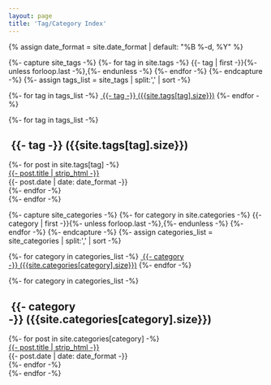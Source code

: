 ```yaml
---
layout: page
title: 'Tag/Category Index'
---
```

<html>
{% assign date_format = site.date_format | default: "%B %-d, %Y" %}

{%- capture site_tags -%}
    {%- for tag in site.tags -%}
        {{- tag | first -}}{%- unless forloop.last -%},{%- endunless -%}
    {%- endfor -%}
{%- endcapture -%}
{%- assign tags_list = site_tags | split:',' | sort -%}

{%- for tag in tags_list -%}
    <a href="#{{- tag -}}" class="btn btn-primary tag-btn"><i class="fas fa-tag" aria-hidden="true"></i>&nbsp;{{- tag -}}&nbsp;({{site.tags[tag].size}})</a>
{%- endfor -%}

<div id="full-tags-list">
{%- for tag in tags_list -%}
    <h2 id="{{- tag -}}" class="linked-section">
        <i class="fas fa-tag" aria-hidden="true"></i>
        &nbsp;{{- tag -}}&nbsp;({{site.tags[tag].size}})
    </h2>
    <div class="post-list">
        {%- for post in site.tags[tag] -%}
            <div class="tag-entry">
                <a href="{{ post.url | relative_url }}">{{- post.title | strip_html -}}</a>
                <div class="entry-date">
                    <time datetime="{{- post.date | date_to_xmlschema -}}">{{- post.date | date: date_format -}}</time>
                </div>
            </div>
        {%- endfor -%}
    </div>
{%- endfor -%}
</div>


{%- capture site_categories -%}
    {%- for category in site.categories -%}
        {{- category | first -}}{%- unless forloop.last -%},{%- endunless -%}
    {%- endfor -%}
{%- endcapture -%}
{%- assign categories_list = site_categories | split:',' | sort -%}


{%- for category in categories_list -%}
    <a href="#{{- category -}}" class="btn btn-primary tag-btn"><i class="fas fa-tag" aria-hidden="true"></i>&nbsp;{{- category -}}&nbsp;({{site.categories[category].size}})</a>
{%- endfor -%}

<div id="full-categories-list">
{%- for category in categories_list -%}
    <h2 id="{{- category -}}" class="linked-section">
        <i class="fas fa-list" aria-hidden="true"></i>
        &nbsp;{{- category -}}&nbsp;({{site.categories[category].size}})
    </h2>
    <div class="post-list">
        {%- for post in site.categories[category] -%}
            <div class=" .category-entry">
                <a href="{{ post.url | relative_url }}">{{- post.title | strip_html -}}</a>
                <div class="entry-date">
                    <time datetime="{{- post.date | date_to_xmlschema -}}">{{- post.date | date: date_format -}}</time>
                </div>
            </div>
        {%- endfor -%}
    </div>
{%- endfor -%}
</div>
</html>
